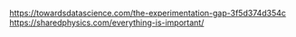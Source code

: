 https://towardsdatascience.com/the-experimentation-gap-3f5d374d354c
https://sharedphysics.com/everything-is-important/
